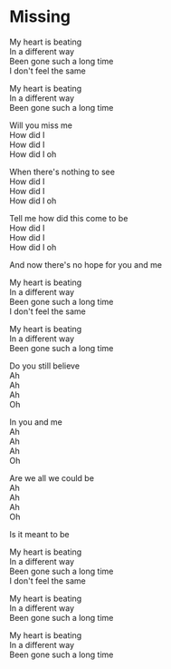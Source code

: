 # Missing  

My heart is beating  
In a different way  
Been gone such a long time  
I don't feel the same  

My heart is beating  
In a different way  
Been gone such a long time  

Will you miss me  
How did I  
How did I  
How did I oh  

When there's nothing to see  
How did I  
How did I  
How did I oh  

Tell me how did this come to be  
How did I  
How did I  
How did I oh  

And now there's no hope for you and me  

My heart is beating  
In a different way  
Been gone such a long time  
I don't feel the same  

My heart is beating  
In a different way  
Been gone such a long time  

Do you still believe  
Ah  
Ah  
Ah  
Oh  

In you and me  
Ah  
Ah  
Ah  
Oh  

Are we all we could be  
Ah  
Ah  
Ah  
Oh  

Is it meant to be  

My heart is beating  
In a different way  
Been gone such a long time  
I don't feel the same  

My heart is beating  
In a different way  
Been gone such a long time  

My heart is beating  
In a different way  
Been gone such a long time  
